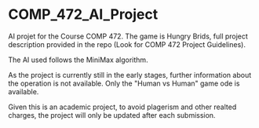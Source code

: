 # COMP_472_AI_Project
AI projet for the Course COMP 472. The game is Hungry Brids, full project description provided in the repo (Look for COMP 472 Project Guidelines).

The AI used follows the MiniMax algorithm.

As the project is currently still in the early stages, further information about the operation is not available. 
Only the "Human vs Human" game ode is available.

Given this is an academic project, to avoid plagerism and other realted charges, the project will only be updated after each submission.

